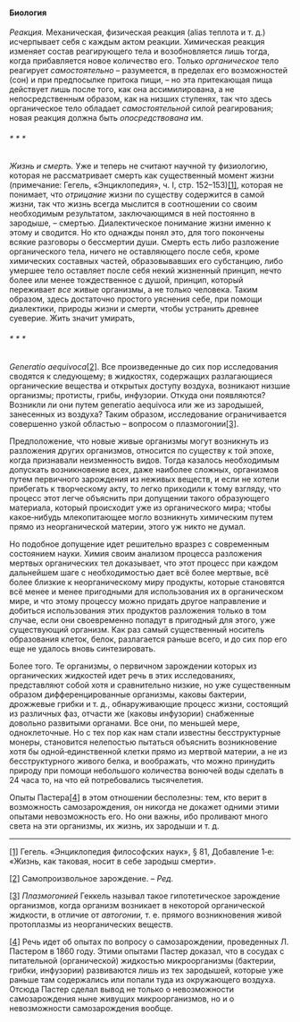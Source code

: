 #### Биология

_Реакция._ Механическая, физическая реакция (alias теплота и т. д.) исчерпывает себя с каждым актом реакции. Химическая реакция изменяет состав реагирующего тела и возобновляется лишь тогда, когда прибавляется новое количество его. Только _органическое_ тело реагирует _самостоятельно_ – разумеется, в пределах его возможностей (сон) и при предпосылке притока пищи, – но эта притекающая пища действует лишь после того, как она ассимилирована, а не непосредственным образом, как на низших ступенях, так что здесь органическое тело обладает _самостоятельной_ силой реагирования; новая реакция должна быть _опосредствована_ им.

###### * * *

_Жизнь и смерть._ Уже и теперь не считают научной ту физиологию, которая не рассматривает смерть как существенный момент жизни (примечание: Гегель, «Энциклопедия», ч. I, стр. 152–153)[[1]](#_ftn1), которая не понимает, что _отрицание_ жизни по существу содержится в самой жизни, так что жизнь всегда мыслится в соотношении со своим необходимым результатом, заключающимся в ней постоянно в зародыше, – смертью. Диалектическое понимание жизни именно к этому и сводится. Но кто однажды понял это, для того покончены всякие разговоры о бессмертии души. Смерть есть либо разложение органического тела, ничего не оставляющего после себя, кроме химических составных частей, образовывавших его субстанцию, либо умершее тело оставляет после себя некий жизненный принцип, нечто более или менее тождественное с душой, принцип, который переживает _все_ живые организмы, а не только человека. Таким образом, здесь достаточно простого уяснения себе, при помощи диалектики, природы жизни и смерти, чтобы устранить древнее суеверие. Жить значит умирать,

###### * * *

_Generatio aequivoca_[[2]](#_ftn2). Все произведенные до сих пор исследования сводятся к следующему; в жидкостях, содержащих разлагающиеся органические вещества и открытых доступу воздуха, возникают низшие организмы; протисты, грибы, инфузории. Откуда они появляются? Возникли ли они путем generatio aequivoca или же из зародышей, занесенных из воздуха? Таким образом, исследование ограничивается совершенно узкой областью – вопросом о плазмогонии[[3]](#_ftn3).

Предположение, что новые живые организмы могут возникнуть из разложения других организмов, относится по существу к той эпохе, когда признавали неизменность видов. Тогда казалось необходимым допускать возникновение всех, даже наиболее сложных, организмов путем первичного зарождения из неживых веществ, и если не хотели прибегать к творческому акту, то легко приходили к тому взгляду, что процесс этот легче объяснить при допущении такого образующего материала, который происходит уже из органического мира; чтобы какое‑нибудь млекопитающее могло возникнуть химическим путем прямо из неорганической материи, этого уж никто не думал.

Но подобное допущение идет решительно вразрез с современным состоянием науки. Химия своим анализом процесса разложения мертвых органических тел доказывает, что этот процесс при каждом дальнейшем шаге с необходимостью дает всё более мертвые, всё более близкие к неорганическому миру продукты, которые становятся всё менее и менее пригодными для использования их в органическом мире, и что этому процессу можно придать другое направление и добиться использования этих продуктов разложения только в том случае, если они своевременно попадут в пригодный для этого, уже существующий организм. Как раз самый существенный носитель образования клеток, белок, разлагается раньше всего, и до сих пор его еще не удалось вновь синтезировать.

Более того. Те организмы, о первичном зарождении которых из органических жидкостей идет речь в этих исследованиях, представляют собой хотя и сравнительно низкие, но уже существенным образом дифференцированные организмы, каковы бактерии, дрожжевые грибки и т. д., обнаруживающие процесс жизни, состоящий из различных фаз, отчасти же (каковы инфузории) снабженные довольно развитыми органами. Все они, по меньшей мере, одноклеточные. Но с тех пор как нам стали известны бесструктурные монеры, становится нелепостью пытаться объяснить возникновение хотя бы одной‑единственной клетки прямо из мертвой материи, а не из бесструктурного живого белка, и воображать, что можно принудить природу при помощи небольшого количества вонючей воды сделать в 24 часа то, на что ей потребовались тысячелетия.

Опыты Пастера[[4]](#_ftn4) в этом отношении бесполезны: тем, кто верит в возможность самозарождения, он никогда не докажет одними этими опытами невозможность его. Но они важны, ибо проливают много света на эти организмы, их жизнь, их зародыши и т. д.

  

---

[[1]](#_ftnref1) Гегель. «Энциклопедия философских наук», § 81, Добавление 1‑е: «Жизнь, как таковая, носит в себе зародыш смерти».

[[2]](#_ftnref2) Самопроизвольное зарождение. – _Ред._

[[3]](#_ftnref3) _Плазмогонией_ Геккель называл такое гипотетическое зарождение организмов, когда организм возникает в некоторой органической жидкости, в отличие от _автогонии,_ т. е. прямого возникновения живой протоплазмы из неорганических веществ.

[[4]](#_ftnref4) Речь идет об опытах по вопросу о самозарождении, проведенных Л. Пастером в 1860 году. Этими опытами Пастер доказал, что в сосудах с питательной (органической) жидкостью микроорганизмы (бактерии, грибки, инфузории) развиваются лишь из тех зародышей, которые уже раньше там содержались или попали туда из окружающего воздуха. Отсюда Пастер сделал вывод не только о невозможности самозарождения ныне живущих микроорганизмов, но и о невозможности самозарождения вообще.